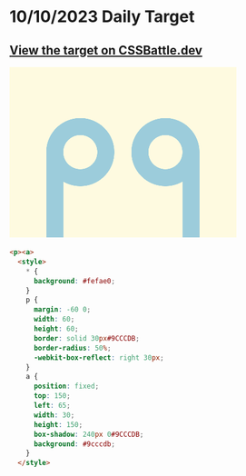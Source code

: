 # 10/10/2023 Daily Target

## [View the target on CSSBattle.dev](https://cssbattle.dev/play/gYWIJqeCyAr2MGS2KP6D)

![Alt text](img/target_z3GHNkI.png?raw=true "Target 10/10/2023")

```html
<p><a>
  <style>
    * {
      background: #fefae0;
    }
    p {
      margin: -60 0;
      width: 60;
      height: 60;
      border: solid 30px#9CCCDB;
      border-radius: 50%;
      -webkit-box-reflect: right 30px;
    }
    a {
      position: fixed;
      top: 150;
      left: 65;
      width: 30;
      height: 150;
      box-shadow: 240px 0#9CCCDB;
      background: #9cccdb;
    }
  </style>
```

